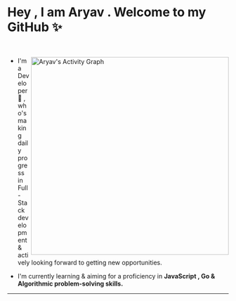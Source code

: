 


# Hey , I am Aryav . Welcome to my GitHub ✨

<br>
<p>
<img align="right" width="450px" alt="Aryav's Activity Graph" src="https://github-readme-stats.vercel.app/api?username=aryav-v&show_icons=true&count_private=true&theme=maroongold">

- I'm a Developer 🚀 , who's making daily progress in Full-Stack development & actively looking forward to getting new opportunities.

- I'm currently learning & aiming for a proficiency in <b>JavaScript , Go & Algorithmic problem-solving skills.</b>



<hr>



</p>
</p>
 

 
